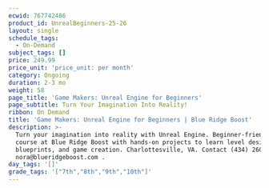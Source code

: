 ```yaml
---
ecwid: 767742486
product_id: UnrealBeginners-25-26
layout: single
schedule_tags:
  - On-Demand
subject_tags: []
price: 249.99
price_unit: 'price_unit: per month'
category: Ongoing
duration: 2-3 mo
weight: 58
page_title: 'Game Makers: Unreal Engine for Beginners'
page_subtitle: Turn Your Imagination Into Reality!
ribbon: On Demand
title: 'Game Makers: Unreal Engine for Beginners | Blue Ridge Boost'
description: >-
  Turn your imagination into reality with Unreal Engine. Beginner-friendly
  course at Blue Ridge Boost with hands-on projects to learn level design,
  blueprints, and game creation. Charlottesville, VA. Contact (434) 260-0636 or
  nora@blueridgeboost.com .
day_tags: '[]'
grade_tags: '["7th","8th","9th","10th"]'
---
```


